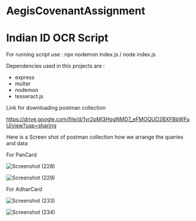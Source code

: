 # AegisCovenantAssignment

# Indian ID OCR Script

For running script use :  npx nodemon index.js / node index.js

Dependencies used in this projects are :
* express
* multer
* nodemon
* tesseract.js


Link for downloading postman collection

https://drive.google.com/file/d/1yr2pMl3HggNMD7_eFMOQUD2BXFBbWFuU/view?usp=sharing


Here is a Screen shot of postman collection how we arrange the queries and data

For PanCard

![Screenshot (228)](https://user-images.githubusercontent.com/97555557/228579717-e306f176-2a77-44c1-9e5c-67113fb31617.png)

![Screenshot (229)](https://user-images.githubusercontent.com/97555557/228579725-8542aa8f-88a5-41a2-9eec-66a7677c7745.png)

For AdharCard

![Screenshot (233)](https://user-images.githubusercontent.com/97555557/228586232-e74a6258-7c22-4303-b013-a0c528792473.png)

![Screenshot (234)](https://user-images.githubusercontent.com/97555557/228586252-a36e51e1-6946-4002-9fde-184612986775.png)

